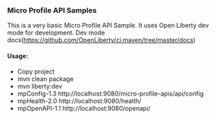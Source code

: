 ### Micro Profile API Samples

This is a very basic Micro Profile API Sample. It uses Open Liberty dev mode for development. Dev mode docs(https://github.com/OpenLiberty/ci.maven/tree/master/docs)

#### Usage:
- Copy project
- mvn clean package
- mvn liberty:dev
- mpConfig-1.3		http://localhost:9080/micro-profile-apis/api/config
- mpHealth-2.0		http://localhost:9080/health/
- mpOpenAPI-1.1		http://localhost:9080/openapi/